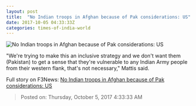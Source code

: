 ```yaml
---
layout: post
title:  "No Indian troops in Afghan because of Pak considerations: US"
date: 2017-10-05 04:33:33Z
categories: times-of-india-world
---
```


![No Indian troops in Afghan because of Pak considerations: US](https://static.toiimg.com/photo/msid-60949882/60949882.jpg?50734)

"We're trying to make this an inclusive strategy and we don't want them (Pakistan) to get a sense that they're vulnerable to any Indian Army people from their western flank, that's not necessary," Mattis said.


Full story on F3News: [No Indian troops in Afghan because of Pak considerations: US](http://www.f3nws.com/n/YaECB)

> Posted on: Thursday, October 5, 2017 4:33:33 AM
